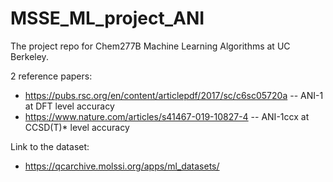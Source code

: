 # MSSE_ML_project_ANI
The project repo for Chem277B Machine Learning Algorithms at UC Berkeley.

2 reference papers:
* https://pubs.rsc.org/en/content/articlepdf/2017/sc/c6sc05720a -- ANI-1 at DFT level accuracy
* https://www.nature.com/articles/s41467-019-10827-4 -- ANI-1ccx at CCSD(T)* level accuracy

Link to the dataset:
* https://qcarchive.molssi.org/apps/ml_datasets/
